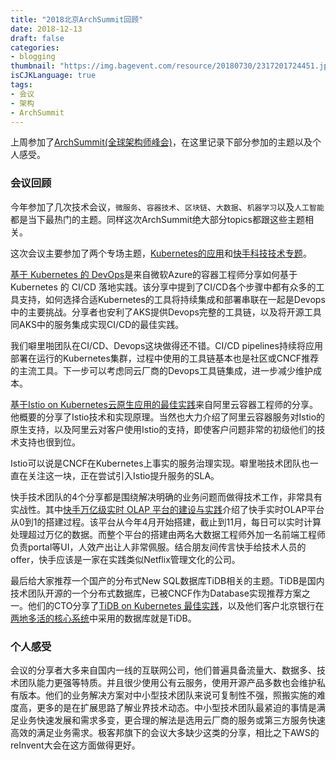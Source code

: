 ```yaml
---
title: "2018北京ArchSummit回顾"
date: 2018-12-13
draft: false
categories:
- blogging
thumbnail: "https://img.bagevent.com/resource/20180730/2317201724451.jpg?imageView2/2/w/1920/interlace/1/q/100&lazy=0"
isCJKLanguage: true
tags:
- 会议
- 架构
- ArchSummit
---
```


上周参加了[ArchSummit(全球架构师峰会)](https://bj2018.archsummit.com)，在这里记录下部分参加的主题以及个人感受。

<!--more-->
### 会议回顾

今年参加了几次技术会议，`微服务`、`容器技术`、`区块链`、`大数据`、`机器学习`以及`人工智能`都是当下最热门的主题。同样这次ArchSummit绝大部分topics都跟这些主题相关。

这次会议主要参加了两个专场主题，[Kubernetes的应用](https://bj2018.archsummit.com/track/440)和[快手科技技术专题](https://bj2018.archsummit.com/track/446)。

[基于 Kubernetes 的 DevOps](https://bj2018.archsummit.com/presentation/928)是来自微软Azure的容器工程师分享如何基于 Kubernetes 的 CI/CD 落地实践。该分享中提到了CI/CD各个步骤中都有众多的工具支持，如何选择合适Kubernetes的工具将持续集成和部署串联在一起是Devops中的主要挑战。分享者也安利了AKS提供Devops完整的工具链，以及将开源工具同AKS中的服务集成实现CI/CD的最佳实践。

我们噼里啪团队在CI/CD、Devops这块做得还不错。CI/CD pipelines持续将应用部署在运行的Kubernetes集群，过程中使用的工具链基本也是社区或CNCF推荐的主流工具。下一步可以考虑同云厂商的Devops工具链集成，进一步减少维护成本。

[基于Istio on Kubernetes云原生应用的最佳实践](https://bj2018.archsummit.com/presentation/1258)来自阿里云容器工程师的分享。他概要的分享了Istio技术和实现原理。当然也大力介绍了阿里云容器服务对Istio的原生支持，以及阿里云对客户使用Istio的支持，即使客户问题非常的初级他们的技术支持也很到位。

Istio可以说是CNCF在Kubernetes上事实的服务治理实现。噼里啪技术团队也一直在关注这一块，正在尝试引入Istio提升服务的SLA。

快手技术团队的4个分享都是围绕解决明确的业务问题而做得技术工作，非常具有实战性。其中[快手万亿级实时 OLAP 平台的建设与实践](https://bj2018.archsummit.com/presentation/1337)介绍了快手实时OLAP平台从0到1的搭建过程。该平台从今年4月开始搭建，截止到11月，每日可以实时计算处理超过万亿的数据。而整个平台的搭建由两名大数据工程师外加一名前端工程师负责portal等UI，人效产出让人非常佩服。结合朋友间传言快手给技术人员的offer，快手应该是一家在实践类似Netflix管理文化的公司。

最后给大家推荐一个国产的分布式New SQL数据库TiDB相关的主题。TiDB是国内技术团队开源的一个分布式数据库，已被CNCF作为Database实现推荐方案之一。他们的CTO分享了[TiDB on Kubernetes 最佳实践](https://bj2018.archsummit.com/presentation/1331)，以及他们客户北京银行在[两地多活的核心系统](https://bj2018.archsummit.com/presentation/962)中采用的数据库就是TiDB。

### 个人感受
会议的分享者大多来自国内一线的互联网公司，他们普遍具备流量大、数据多、技术团队能力更强等特质。并且很少使用公有云服务，使用开源产品多数也会维护私有版本。他们的业务解决方案对中小型技术团队来说可复制性不强，照搬实施的难度高，更多的是在扩展思路了解业界技术动态。中小型技术团队最紧迫的事情是满足业务快速发展和需求多变，更合理的解法是选用云厂商的服务或第三方服务快速高效的满足业务需求。极客邦旗下的会议大多缺少这类的分享，相比之下AWS的reInvent大会在这方面做得更好。